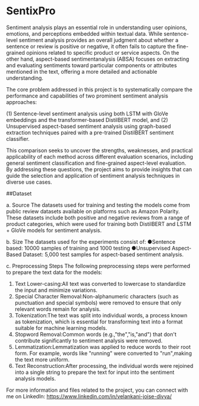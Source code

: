 # SentixPro

Sentiment analysis plays an essential role in understanding user opinions, emotions, and perceptions embedded within textual data. While sentence-level sentiment analysis provides an overall judgment about whether a sentence or review is positive or negative, it often fails to capture the fine-grained opinions related to specific product or service aspects. On the other hand, aspect-based sentimentanalysis (ABSA) focuses on extracting and evaluating sentiments toward particular components or attributes mentioned in the text, offering a more detailed and actionable understanding.

The core problem addressed in this project is to systematically compare the performance and
capabilities of two prominent sentiment analysis approaches:

(1) Sentence-level sentiment analysis using both LSTM with GloVe embeddings and the
transformer-based DistilBERT model, and
(2) Unsupervised aspect-based sentiment analysis using graph-based extraction techniques paired
with a pre-trained DistilBERT sentiment classifier.

This comparison seeks to uncover the strengths, weaknesses, and practical applicability of each
method across different evaluation scenarios, including general sentiment classification and
fine-grained aspect-level evaluation. By addressing these questions, the project aims to provide
insights that can guide the selection and application of sentiment analysis techniques in diverse use cases.

##Dataset

a. Source
The datasets used for training and testing the models come from public review datasets available on platforms such as Amazon Polarity. These datasets include both positive and negative reviews from a range of product categories, which were used for training both DistilBERT and LSTM + GloVe
models for sentiment analysis.

b. Size
The datasets used for the experiments consist of:
●Sentence based: 10000 samples of training and 1000 testing
●Unsupervised Aspect-Based Dataset: 5,000 test samples for aspect-based sentiment
analysis.

c. Preprocessing Steps
The following preprocessing steps were performed to prepare the text data for the models:
1. Text Lower-casing:All text was converted to lowercase to standardize the input and minimize
variations.
2. Special Character Removal:Non-alphanumeric characters (such as punctuation and special
symbols) were removed to ensure that only relevant words remain for analysis.
3. Tokenization:The text was split into individual words, a process known as tokenization, which
is essential for transforming text into a format suitable for machine learning models.
4. Stopword Removal:Common words (e.g.,"the","is,"and") that don't contribute significantly
to sentiment analysis were removed.
5. Lemmatization:Lemmatization was applied to reduce words to their root form. For example,
words like "running" were converted to "run",making the text more uniform.
6. Text Reconstruction:After processing, the individual words were rejoined into a single string
to prepare the text for input into the sentiment analysis models.

For more information and files related to the project, you can connect with me on LinkedIn: https://www.linkedin.com/in/velankani-joise-divya/